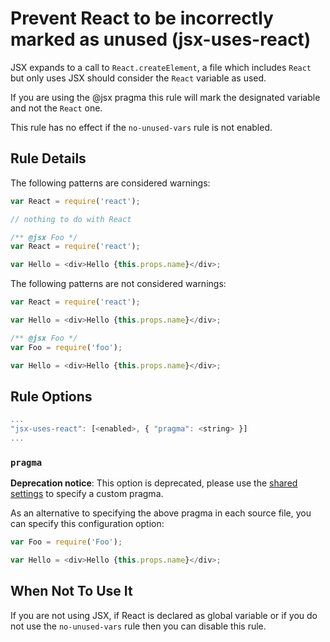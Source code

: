 # Prevent React to be incorrectly marked as unused (jsx-uses-react)

JSX expands to a call to `React.createElement`, a file which includes `React`
but only uses JSX should consider the `React` variable as used.

If you are using the @jsx pragma this rule will mark the designated variable and not the `React` one.

This rule has no effect if the `no-unused-vars` rule is not enabled.


## Rule Details

The following patterns are considered warnings:

```js
var React = require('react');

// nothing to do with React
```

```js
/** @jsx Foo */
var React = require('react');

var Hello = <div>Hello {this.props.name}</div>;
```

The following patterns are not considered warnings:

```js
var React = require('react');

var Hello = <div>Hello {this.props.name}</div>;
```

```js
/** @jsx Foo */
var Foo = require('foo');

var Hello = <div>Hello {this.props.name}</div>;
```

## Rule Options

```js
...
"jsx-uses-react": [<enabled>, { "pragma": <string> }]
...
```

### `pragma`

**Deprecation notice**: This option is deprecated, please use the [shared settings](/README.md#configuration) to specify a custom pragma.

As an alternative to specifying the above pragma in each source file, you can specify
this configuration option:

```js
var Foo = require('Foo');

var Hello = <div>Hello {this.props.name}</div>;
```


## When Not To Use It

If you are not using JSX, if React is declared as global variable or if you do not use the `no-unused-vars` rule then you can disable this rule.
